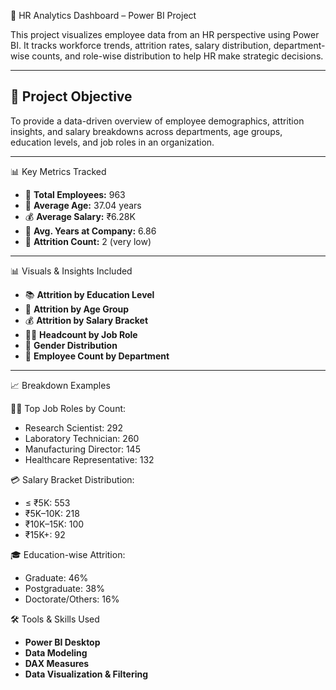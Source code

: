 👥 HR Analytics Dashboard – Power BI Project

This project visualizes employee data from an HR perspective using Power BI. It tracks workforce trends, attrition rates, salary distribution, department-wise counts, and role-wise distribution to help HR make strategic decisions.

---

## 🎯 Project Objective

To provide a data-driven overview of employee demographics, attrition insights, and salary breakdowns across departments, age groups, education levels, and job roles in an organization.

---

📊 Key Metrics Tracked

- 👥 **Total Employees:** 963  
- 🎂 **Average Age:** 37.04 years  
- 💰 **Average Salary:** ₹6.28K  
- 🧪 **Avg. Years at Company:** 6.86  
- 🔄 **Attrition Count:** 2 (very low)

---

📊 Visuals & Insights Included

- 📚 **Attrition by Education Level**  
- 🎂 **Attrition by Age Group**  
- 💰 **Attrition by Salary Bracket**  
- 👩‍🔬 **Headcount by Job Role**  
- 🚻 **Gender Distribution**  
- 🏢 **Employee Count by Department**  

---

📈 Breakdown Examples

👨‍🔬 Top Job Roles by Count:
- Research Scientist: 292  
- Laboratory Technician: 260  
- Manufacturing Director: 145  
- Healthcare Representative: 132  

💳 Salary Bracket Distribution:
- ≤ ₹5K: 553  
- ₹5K–10K: 218  
- ₹10K–15K: 100  
- ₹15K+: 92  

🎓 Education-wise Attrition:
- Graduate: 46%  
- Postgraduate: 38%  
- Doctorate/Others: 16%

🛠 Tools & Skills Used

- **Power BI Desktop**  
- **Data Modeling**  
- **DAX Measures**  
- **Data Visualization & Filtering**
